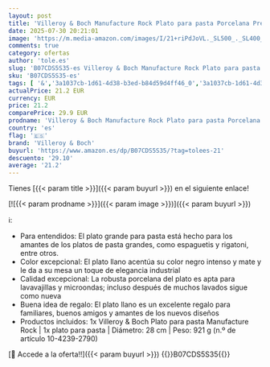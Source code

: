 ```yaml
---
layout: post
title: 'Villeroy & Boch Manufacture Rock Plato para pasta Porcelana Premium  Negro  Rock   28 cm'
date: 2025-07-30 20:21:01
image: 'https://m.media-amazon.com/images/I/21+riPdJoVL._SL500_._SL400_.jpg'
comments: true
category: ofertas
author: 'tole.es'
slug: 'B07CDS5S35-es Villeroy & Boch Manufacture Rock Plato para pasta...'
sku: 'B07CDS5S35-es'
tags: [ '&','3a1037cb-1d61-4d38-b3ed-b84d59d4ff46_0','3a1037cb-1d61-4d38-b3ed-b84d59d4ff46_1601','9523d978-59fe-477f-8c56-f69a4f1f65a6_0','9523d978-59fe-477f-8c56-f69a4f1f65a6_2001','9523d978-59fe-477f-8c56-f69a4f1f65a6_3501','Arborist Merchandising Root','Cocina y cena','Cocina y comedor','Cubertería, vajilla y cristalería','Custom Stores','Hogar','Hogar y cocina','Piezas de vajilla','Platos','Platos llanos','Self Service','Special Features Stores','Vajilla','boch','villeroy','villeroy & boch','🇪🇸', ]
actualPrice: 21.2 EUR
currency: EUR
price: 21.2
comparePrice: 29.9 EUR
prodname: 'Villeroy & Boch Manufacture Rock Plato para pasta Porcelana Premium  Negro  Rock   28 cm'
country: 'es'
flag: '🇪🇸'
brand: 'Villeroy & Boch'
buyurl: 'https://www.amazon.es/dp/B07CDS5S35/?tag=tolees-21'
descuento: '29.10'
average: '21.2'
---
```


Tienes [{{< param title >}}]({{< param buyurl >}}) en el siguiente enlace!

[![{{< param prodname >}}]({{< param image >}})]({{< param buyurl >}})

ℹ️:

- Para entendidos: El plato grande para pasta está hecho para los amantes de los platos de pasta grandes, como espaguetis y rigatoni, entre otros.
- Color excepcional: El plato llano acentúa su color negro intenso y mate y le da a su mesa un toque de elegancia industrial
- Calidad excepcional: La robusta porcelana del plato es apta para lavavajillas y microondas; incluso después de muchos lavados sigue como nueva
- Buena idea de regalo: El plato llano es un excelente regalo para familiares, buenos amigos y amantes de los nuevos diseños
- Productos incluidos: 1x Villeroy & Boch Plato para pasta Manufacture Rock | 1x plato para pasta | Diámetro: 28 cm | Peso: 921 g (n.º de artículo 10-4239-2790)

[🛒 Accede a la oferta!!]({{< param buyurl >}})
{{<world>}}B07CDS5S35{{</world>}}
